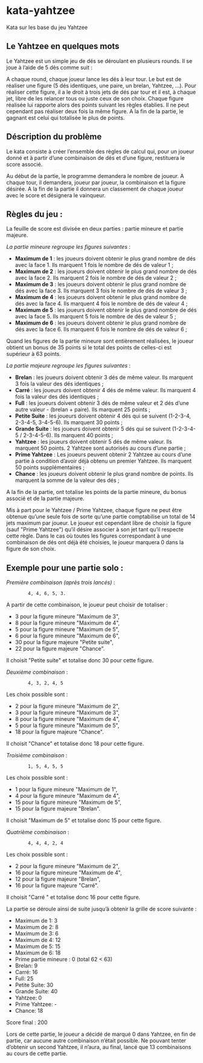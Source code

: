 # kata-yahtzee
Kata sur les base du jeu Yahtzee

## Le Yahtzee en quelques mots

Le Yahtzee est un simple jeu de dés se déroulant en plusieurs rounds. Il se joue à l’aide de 5 dès comme suit :

A chaque round, chaque joueur lance les dés à leur tour. Le but est de réaliser une figure (5 dés identiques, une paire, un brelan, Yahtzee, ...). Pour réaliser cette figure, il a le droit à trois jets de dés par tour et il est, à chaque jet, libre de les relancer tous ou juste ceux de son choix. Chaque figure réalisée lui rapporte alors des points suivant les règles établies. Il ne peut cependant pas réaliser deux fois la même figure. A la fin de la partie, le gagnant est celui qui totalisée le plus de points.

## Déscription du problème

Le kata consiste à créer l’ensemble des règles de calcul qui, pour un joueur donné et à partir d’une combinaison de dés et d’une figure, restituera le score associé.

Au début de la partie, le programme demandera le nombre de joueur. A chaque tour, il demandera, joueur par joueur, la combinaison et la figure désirée. A la fin de la partie il donnera un classement de chaque joueur avec le score et désignera le vainqueur.

## Règles du jeu :

La feuille de score est divisée en deux parties : partie mineure et partie majeure.

_La partie mineure regroupe les figures suivantes_ :

- **Maximum de 1** : les joueurs doivent obtenir le plus grand nombre de dés avec la face 1. Ils marquent 1 fois le nombre de dés de valeur 1 ;
- **Maximum de 2** : les joueurs doivent obtenir le plus grand nombre de dés avec la face 2. Ils marquent 2 fois le nombre de dés de valeur 2 ;
- **Maximum de 3** : les joueurs doivent obtenir le plus grand nombre de dés avec la face 3. Ils marquent 3 fois le nombre de dés de valeur 3 ;
- **Maximum de 4** : les joueurs doivent obtenir le plus grand nombre de dés avec la face 4. Ils marquent 4 fois le nombre de dés de valeur 4 ;
- **Maximum de 5** : les joueurs doivent obtenir le plus grand nombre de dés avec la face 5. Ils marquent 5 fois le nombre de dés de valeur 5 ;
- **Maximum de 6** : les joueurs doivent obtenir le plus grand nombre de dés avec la face 6. Ils marquent 6 fois le nombre de dés de valeur 6 ;

Quand les figures de la partie mineure sont entièrement réalisées, le joueur obtient un bonus de 35 points si le total des points de celles-ci est supérieur à 63 points.

_La partie majeure regroupe les figures suivantes_ :

- **Brelan** : les joueurs doivent obtenir 3 dés de même valeur. Ils marquent 3 fois la valeur des dés identiques ;
- **Carré** : les joueurs doivent obtenir 4 dés de même valeur. Ils marquent 4 fois la valeur des dés identiques ;
- **Full** : les joueurs doivent obtenir 3 dés de même valeur et 2 dés d’une autre valeur - (brelan + paire). Ils marquent 25 points ;
- **Petite Suite** : les joueurs doivent obtenir 4 dés qui se suivent (1-2-3-4, 2-3-4-5, 3-4-5-6). Ils marquent 30 points ;
- **Grande Suite** : les joueurs doivent obtenir 5 dés qui se suivent (1-2-3-4-5 / 2-3-4-5-6). Ils marquent 40 points ;
- **Yahtzee** : les joueurs doivent obtenir 5 dés de même valeur. Ils marquent 50 points. 2 Yahtzee sont autorisés au cours d’une partie ;
- **Prime Yahtzee** : Les joueurs peuvent obtenir 2 Yahtzee au cours d’une partie à condition d’avoir déjà obtenu un premier Yahtzee. Ils marquent 50 points supplémentaires ;
- **Chance** : les joueurs doivent obtenir le plus grand nombre de points. Ils marquent la somme de la valeur des dés ;

A la fin de la partie, ont totalise les points de la partie mineure, du bonus associé et de la partie majeure.

Mis à part pour le Yahtzee / Prime Yahtzee, chaque figure ne peut être obtenue qu’une seule fois de sorte qu’une partie comptabilise un total de 14 jets maximum par joueur. Le joueur est cependant libre de choisir la figure (sauf "Prime Yahtzee") qu’il désire associer à son jet tant qu’il respecte cette règle. Dans le cas où toutes les figures correspondant à une combinaison de dés ont déjà été choisies, le joueur marquera 0 dans la figure de son choix.

## Exemple pour une partie solo :

_Première combinaison (après trois lancés)_ :

            4, 4, 6, 5, 3.

A partir de cette combinaison, le joueur peut choisir de totaliser :

- 3 pour la figure mineure "Maximum de 3",
- 8 pour la figure mineure "Maximum de 4",
- 5 pour la figure mineure "Maximum de 5",
- 6 pour la figure mineure "Maximum de 6",
- 30 pour la figure majeure "Petite suite",
- 22 pour la figure majeure "Chance".

Il choisit "Petite suite" et totalise donc 30 pour cette figure.

_Deuxième combinaison_ :

            4, 3, 2, 4, 5

Les choix possible sont :

- 2 pour la figure mineure "Maximum de 2",
- 3 pour la figure mineure "Maximum de 3",
- 8 pour la figure mineure "Maximum de 4",
- 5 pour la figure mineure "Maximum de 5",
- 18 pour la figure majeure "Chance".

Il choisit "Chance" et totalise donc 18 pour cette figure.

_Troisième combinaison_ :

            1, 5, 4, 5, 5

Les choix possible sont :

- 1 pour la figure mineure "Maximum de 1",
- 4 pour la figure mineure "Maximum de 4",
- 15 pour la figure mineure "Maximum de 5",
- 15 pour la figure majeure "Brelan".

Il choisit "Maximum de 5" et totalise donc 15 pour cette figure.

_Quatrième combinaison_ :

            4, 4, 4, 2, 4

Les choix possible sont :

- 2 pour la figure mineure "Maximum de 2",
- 16 pour la figure mineure "Maximum de 4",
- 12 pour la figure majeure "Brelan",
- 16 pour la figure majeure "Carré".

Il choisit "Carré " et totalise donc 16 pour cette figure.

La partie se déroule ainsi de suite jusqu’à obtenir la grille de score suivante :

- Maximum de 1: 3
- Maximum de 2: 8
- Maximum de 3: 6
- Maximum de 4: 12
- Maximum de 5: 15
- Maximum de 6: 18
- Prime partie mineure : 0 (total 62 < 63)
- Brelan: 9
- Carré: 16
- Full: 25
- Petite Suite: 30
- Grande Suite: 40
- Yahtzee: 0
- Prime Yahtzee: -
- Chance: 18

Score final : 200

Lors de cette partie, le joueur a décidé de marqué 0 dans Yahtzee, en fin de partie, car aucune autre combinaison n’était possible. Ne pouvant tenter d’obtenir un second Yahtzee, il n’aura, au final, lancé que 13 combinaisons au cours de cette partie.
